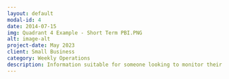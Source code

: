 ```yaml
---
layout: default
modal-id: 4
date: 2014-07-15
img: Quadrant 4 Example - Short Term PBI.PNG
alt: image-alt
project-date: May 2023
client: Small Business
category: Weekly Operations
description: Information suitable for someone looking to monitor their business on a weekly basis. Will be able to see how much revenue is being generated per day, number of orders driving that revenue, and most importantly compared vs last year how their business is performing.
---
```

